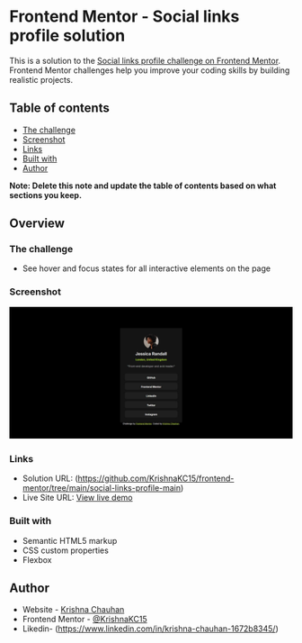 # Frontend Mentor - Social links profile solution

This is a solution to the [Social links profile challenge on Frontend Mentor](https://www.frontendmentor.io/challenges/social-links-profile-UG32l9m6dQ). Frontend Mentor challenges help you improve your coding skills by building realistic projects. 

## Table of contents


- [The challenge](#the-challenge)
- [Screenshot](#screenshot)
- [Links](#links)
- [Built with](#built-with)
- [Author](#author)


**Note: Delete this note and update the table of contents based on what sections you keep.**

## Overview

### The challenge
- See hover and focus states for all interactive elements on the page

### Screenshot

![](./preview.jpg)


### Links

- Solution URL: (https://github.com/KrishnaKC15/frontend-mentor/tree/main/social-links-profile-main)
- Live Site URL: [View live demo](https://krishnakc15.github.io/frontend-mentor/social-links-profile-main/index.html)

### Built with

- Semantic HTML5 markup
- CSS custom properties
- Flexbox

## Author

- Website - [Krishna Chauhan]()
- Frontend Mentor - [@KrishnaKC15](https://www.frontendmentor.io/profile/KrishnaKC15)
- Likedin- (https://www.linkedin.com/in/krishna-chauhan-1672b8345/)
